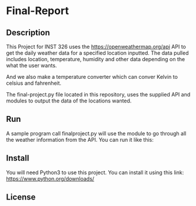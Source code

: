 # Final-Report

## Description

This Project for INST 326 uses the https://openweathermap.org/api API to get the daily weather data 
for a specified location inputted. The data pulled includes location, temperature,
humidity and other data depending on the what the user wants. 

And we also make a temperature converter which can conver Kelvin to celsius and fahrenheit. 

The final-project.py file located in this repository, uses the supplied API 
and modules to output the data of the locations wanted.

## Run
A sample program call finalproject.py will use the module to go through all the weather information from the API. You can run it like this:



## Install

You will need Python3 to use this project. 
You can install it using this link: https://www.python.org/downloads/

## License

[Open WeatherMap API]: https://openweathermap.org/api
[key]: 219b74026949c164fc504f625a7b805c
